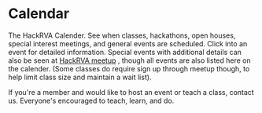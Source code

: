 
# Calendar

The HackRVA Calender. See when classes, hackathons, open houses, special interest meetings, and general events are scheduled. Click into an event for detailed information.
Special events with additional details can also be seen at <a title="HackRVA meetup" href="http://www.meetup.com/HackRVA-Meetup/" target="_blank" rel="noopener noreferrer">HackRVA meetup</a>
, though all events are also listed here on the calender. (Some classes do require sign up through meetup though, to help limit class size and maintain a wait list).


If you're a member and would like to host an event or teach a class, contact us. Everyone's encouraged to teach, learn, and do.

<calendar />

